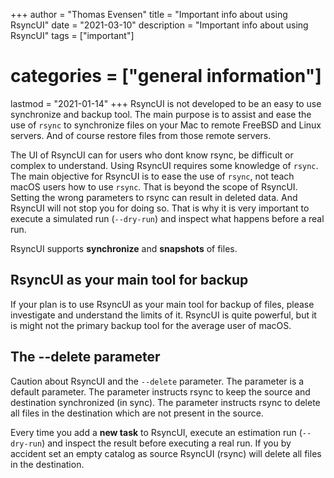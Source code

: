 +++
author = "Thomas Evensen"
title = "Important info about using RsyncUI"
date = "2021-03-10"
description = "Important info about using RsyncUI"
tags = ["important"]
# categories = ["general information"]
lastmod = "2021-01-14"
+++
RsyncUI is not developed to be an easy to use synchronize and backup tool. The main purpose is to assist and ease the use of `rsync` to synchronize files on your Mac to remote FreeBSD and Linux servers. And of course restore files from those remote servers.

The UI of RsyncUI can for users who dont know rsync, be difficult or complex to understand. Using RsyncUI requires some knowledge of `rsync`. The main objective for RsyncUI is to ease the use of `rsync`, not teach macOS users how to use `rsync`. That is beyond the scope of RsyncUI. Setting the wrong parameters to rsync can result in deleted data. And RsyncUI will not stop you for doing so. That is why it is very important to execute a simulated run (`--dry-run`) and inspect what happens before a real run.

RsyncUI supports **synchronize** and **snapshots** of files.

## RsyncUI as your main tool for backup

If your plan is to use RsyncUI as your main tool for backup of files, please investigate and understand the limits of it. RsyncUI is quite powerful, but it is might not the primary backup tool for the average user of macOS.

## The --delete parameter

Caution about RsyncUI and the `--delete` parameter. The parameter is a default parameter. The parameter instructs rsync to keep the source and destination synchronized (in sync). The parameter instructs rsync to delete all files in the destination which are not present in the source.

Every time you add a **new task** to RsyncUI, execute an estimation run (`--dry-run`) and inspect the result before executing a real run. If you by accident set an empty catalog as source RsyncUI (rsync) will delete all files in the destination.
